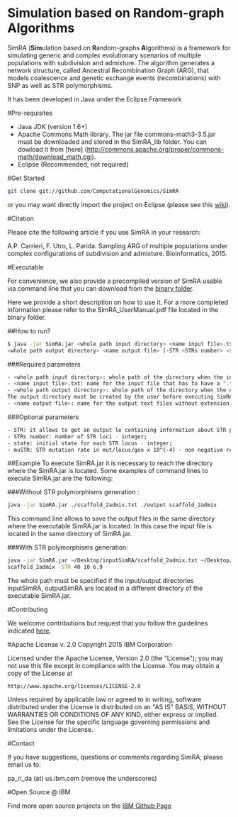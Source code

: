 # Simulation based on Random-graph Algorithms
SimRA (**Sim**ulation based on **R**andom-graphs **A**lgorithms) is a framework for simulating generic and complex evolutionary scenarios of multiple populations with subdivision and admixture. The algorithm generates a network structure, called Ancestral Recombination Graph (ARG), that models coalescence and genetic exchange events (recombinations) with SNP as well as STR polymorphisms.

It has been developed in Java under the Eclipse Framework

#Pre-requisites

- Java JDK (version 1.6+)
- Apache Commons Math library. The jar file commons-math3-3.5.jar must be downloaded and stored in the SimRA\_lib folder. You can dowload it from [here] (http://commons.apache.org/proper/commons-math/download_math.cgi).
- Eclipse (Recommended, not required)

#Get Started
```sh
git clone git://github.com/ComputationalGenomics/SimRA
```

or you may want directly import the project on Eclipse (please see this [wiki](https://github.com/OneBusAway/onebusaway/wiki/Importing-source-code-into-Eclipse)). 

#Citation

Please cite the following article if you use SimRA in your research:

A.P. Carrieri, F. Utro, L. Parida. Sampling ARG of multiple populations under complex configurations of subdivision and admixture. Bioinformatics, 2015.

#Executable

For convenience, we also provide a precompiled version of SimRA usable via command line that you can download from the [binary folder](https://github.com/ComputationalGenomics/SimRA/tree/master/binary). 

Here we provide a short description on how to use it. For a more completed information please refer to the SimRA_UserManual.pdf file located in the binary folder.

##How to run?

```sh
$ java -jar SimRA.jar <whole path input directory> <name input file>.txt
<whole path output directory> <name output file> [-STR <STRs number> <state> <muSTR>]
```

###Required parameters

```sh
- <whole path input directory>: whole path of the directory when the input file is stored;
- <name input file>.txt: name for the input file that has to have a ".txt" extension;
- <whole path output directory>: whole path of the directory when the output files will be saved.
The output directory must be created by the user before executing SimRA;
- <name output file>: name for the output text files without extension;
```

###Optional parameters

```sh
- STR: it allows to get an output le containing information about STR polymorphisms;
- STRs number: number of STR loci - integer;
- state: initial state for each STR locus - integer;
- muSTR: STR mutation rate in mut/locus/gen x 10^(-4) - non negative real number;
```

##Example
To execute SimRA.jar it is necessary to reach the directory where the SimRA.jar is located. Some examples of command lines to execute SimRA.jar are the following:

###Without STR polymorphisms generation :
```sh
java -jar SimRA.jar ./scaffold_2admix.txt ./output scaffold_2admix
```
This command line allows to save the output files in the same directory where the executable SimRA.jar is located. In this case the input file is located in the same directory of SimRA.jar.

###With STR polymorphisms generation:

```sh
java -jar SimRA.jar ~/Desktop/inputSimRA/scaffold_2admix.txt ~/Desktop/outputSimRA/output
scaffold_2admix -STR 40 10 6.9
```
The whole path must be specified if the input/output directories inputSimRA, outputSimRA are located in a different directory of the executable SimRA.jar.

#Contributing

We welcome contributions but request that you follow the guidelines indicated [here](https://github.com/ComputationalGenomics/SimRA/blob/master/Contributing/Contributing.md).

#Apache License v. 2.0
Copyright 2015 IBM Corporation

Licensed under the Apache License, Version 2.0 (the "License");
you may not use this file except in compliance with the License.
You may obtain a copy of the License at

    http://www.apache.org/licenses/LICENSE-2.0

Unless required by applicable law or agreed to in writing, software
distributed under the License is distributed on an "AS IS" BASIS,
WITHOUT WARRANTIES OR CONDITIONS OF ANY KIND, either express or implied.
See the License for the specific language governing permissions and
limitations under the License.

#Contact

If you have suggestions, questions or comments regarding SimRA, please email us to: 

pa_ri_da (at) us.ibm.com  (remove the underscores)

#Open Source @ IBM

Find more open source projects on the [IBM Github Page](http://ibm.github.io/)
